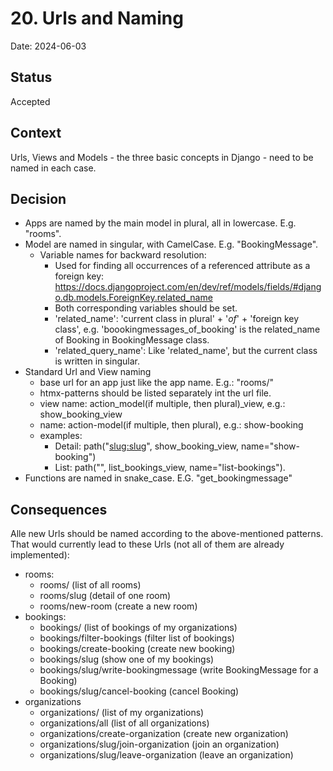 # 20. Urls and Naming

Date: 2024-06-03

## Status

Accepted

## Context

Urls, Views and Models - the three basic concepts in Django - need to be named in each case.

## Decision

* Apps are named by the main model in plural, all in lowercase. E.g. "rooms".
* Model are named in singular, with CamelCase. E.g. "BookingMessage".
  * Variable names for backward resolution:
    * Used for finding all occurrences of a referenced attribute as a foreign key: https://docs.djangoproject.com/en/dev/ref/models/fields/#django.db.models.ForeignKey.related_name
    * Both corresponding variables should be set.
    * 'related_name': 'current class in plural' + '_of_' + 'foreign key class', e.g. 'boookingmessages_of_booking' is the related_name of Booking in BookingMessage class.
    * 'related_query_name': Like 'related_name', but the current class is written in singular.
* Standard Url and View naming
  * base url for an app just like the app name. E.g.: "rooms/"
  * htmx-patterns should be listed separately int the url file.
  * view name: action_model(if multiple, then plural)_view, e.g.: show_booking_view
  * name: action-model(if multiple, then plural), e.g.: show-booking
  * examples:
    * Detail: path("<slug:slug>", show_booking_view, name="show-booking")
    * List: path("", list_bookings_view, name="list-bookings"). 
* Functions are named in snake_case. E.G. "get_bookingmessage"

## Consequences

Alle new Urls should be named according to the above-mentioned patterns. That would currently lead to these Urls (not all of them are already implemented):
* rooms: 
  * rooms/ (list of all rooms)
  * rooms/slug (detail of one room)
  * rooms/new-room (create a new room)
* bookings:
  * bookings/ (list of bookings of my organizations)
  * bookings/filter-bookings (filter list of bookings)
  * bookings/create-booking (create new booking)
  * bookings/slug (show one of my bookings)
  * bookings/slug/write-bookingmessage (write BookingMessage for a Booking)
  * bookings/slug/cancel-booking (cancel Booking)
* organizations
  * organizations/ (list of my organizations)
  * organizations/all (list of all organizations)
  * organizations/create-organization (create new organization)
  * organizations/slug/join-organization (join an organization)
  * organizations/slug/leave-organization (leave an organization)


